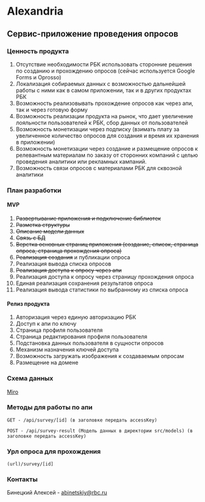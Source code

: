 # Alexandria

## Сервис-приложение проведения опросов

### Ценность продукта
1. Отсутствие необходимости РБК использовать сторонние решения по созданию и прохождению опросов (сейчас используется Google Forms и Oprosso)
2. Локализация собираемых данных с возможностью дальнейшей работы с ними как в самом приложении, так и в других продуктах РБК
3. Возможность реализовывать прохождение опросов как через апи, так и через готовую форму
4. Возможность реализации продукта на рынок, что дает увеличение лояльности пользователей к РБК, сбор данных от пользователей
5. Возможность монетизации через подписку (взимать плату за увеличенное количество опросов для создания и время их хранения в приложении)
6. Возможность монетизации через создание и размещение опросов к релевантным материалам по заказу от сторонних компаний с целью проведения аналитики или рекламных кампаний.
7. Возможность связи опросов с материалами РБК для сквозной аналитики

### План разработки
#### MVP
1. ~~Развертывание приложения и подключение библиотек~~
2. ~~Разметка структуры~~
3. ~~Описание модели данных~~
4. ~~Связь с БД~~
5. ~~Верстка основных страниц приложения (создание, список, страница опроса, страница прохождения опроса)~~
6. ~~Реализация создания~~ и публикации опроса
7. Реализация вывода списка опросов
8. ~~Реализация доступа к опросу через апи~~
9. Реализация доступа к опросу через страницу прохождения опроса
10. Единая реализация сохранения результатов опроса
11. Реализация вывода статистики по выбранному из списка опроса

#### Релиз продукта
1. Авторизация через единую авторизацию РБК
2. Доступ к апи по ключу
3. Страница профиля пользователя
4. Страница редактирования профиля пользователя
5. Подстановка данных пользователя в сущности опросов
6. Механизм назначения ключей доступа
7. Возможность загружать изображения к создаваемым опросам
8. Размещение на домене

### Схема данных

[Miro](https://miro.com/app/board/uXjVM56EpXI=/)

### Методы для работы по апи

```
GET - /api/survey/[id] (в заголовке передать accessKey)

POST - /api/survey-result (Модель данных в директории src/models) (в заголовке передать accessKey)

```

### Урл опроса для прохождения

```
(url)/survey/[id]
```

### Контакты

Бинецкий Алексей - [abinetskiy@rbc.ru](mailto:abinetskiy@rbc.ru)